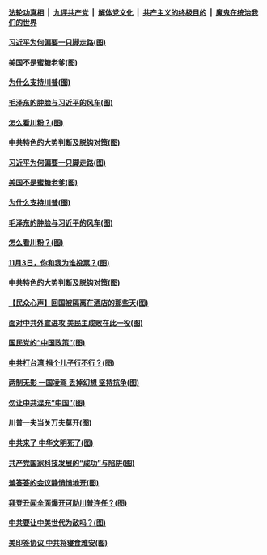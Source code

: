 

####  [法轮功真相](../../../../basic/blob/master/README.md?t=11011831) &nbsp;|&nbsp; [九评共产党](../../../../9ping.md/blob/master/README.md?t=11011831) &nbsp;|&nbsp; [解体党文化](../../../../jtdwh.md/blob/master/README.md?t=11011831)  &nbsp;|&nbsp; [共产主义的终极目的](../../../../gczydzjmd.md/blob/master/README.md?t=11011831) &nbsp;|&nbsp; [魔鬼在统治我们的世界](../../../../mgztzwmdsj.md/blob/master/README.md?t=11011831) 

#### [习近平为何偏要一只脚走路(图)](../pages/p4/951098.md?t=11011831) 

#### [美国不是蜜糖老爹(图)](../pages/p4/951073.md?t=11011831) 

#### [为什么支持川普(图)](../pages/p4/951044.md?t=11011831) 

#### [毛泽东的肿脸与习近平的风车(图)](../pages/p4/951076.md?t=11011831) 

#### [怎么看川粉？(图)](../pages/p4/951058.md?t=11011831) 

#### [中共特色的大势判断及脱钩对策(图)](../pages/p4/951071.md?t=11011831) 

#### [习近平为何偏要一只脚走路(图)](../pages/p4/951098.md?t=11011831) 

#### [美国不是蜜糖老爹(图)](../pages/p4/951073.md?t=11011831) 

#### [为什么支持川普(图)](../pages/p4/951044.md?t=11011831) 

#### [毛泽东的肿脸与习近平的风车(图)](../pages/p4/951076.md?t=11011831) 

#### [怎么看川粉？(图)](../pages/p4/951058.md?t=11011831) 

#### [11月3日，你和我为谁投票？(图)](../pages/p4/951051.md?t=11011831) 

#### [中共特色的大势判断及脱钩对策(图)](../pages/p4/951071.md?t=11011831) 

#### [【民众心声】回国被隔离在酒店的那些天(图)](../pages/p4/950568.md?t=11011831) 

#### [面对中共外宣进攻 美民主成败在此一役(图)](../pages/p4/950988.md?t=11011831) 

#### [国民党的“中国政策”(图)](../pages/p4/950980.md?t=11011831) 

#### [中共打台湾 捐个儿子行不行？(图)](../pages/p4/950970.md?t=11011831) 

#### [两制无影 一国凌驾 丢掉幻想 坚持抗争(图)](../pages/p4/950984.md?t=11011831) 

#### [勿让中共混充“中国”(图)](../pages/p4/950969.md?t=11011831) 

#### [川普一夫当关万夫莫开(图)](../pages/p4/950967.md?t=11011831) 

#### [中共来了 中华文明死了(图)](../pages/p4/950882.md?t=11011831) 

#### [共产党国家科技发展的“成功”与陷阱(图)](../pages/p4/950870.md?t=11011831) 

#### [羞答答的会议静悄悄地开(图)](../pages/p4/950868.md?t=11011831) 

#### [拜登丑闻全面爆开可助川普连任？(图)](../pages/p4/950852.md?t=11011831) 

#### [中共要让中美世代为敌吗？(图)](../pages/p4/950851.md?t=11011831) 

#### [美印签协议 中共将寝食难安(图)](../pages/p4/950853.md?t=11011831) 

